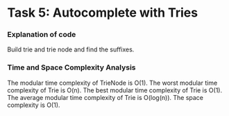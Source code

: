 # Task 5: Autocomplete with Tries

### Explanation of code
Build trie and trie node and find the suffixes. 

### Time and Space Complexity Analysis
The modular time complexity of TrieNode is O(1). The worst modular time complexity of Trie is O(n). The best modular time complexity of Trie is O(1). The average modular time complexity of Trie is O(log(n)). The space complexity is O(1).
